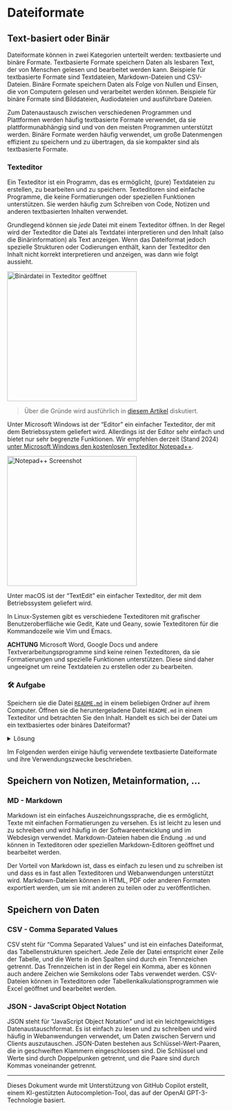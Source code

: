 # Dateiformate

## Text-basiert oder Binär

Dateiformate können in zwei Kategorien unterteilt werden: textbasierte
und binäre Formate. Textbasierte Formate speichern Daten als lesbaren
Text, der von Menschen gelesen und bearbeitet werden kann. Beispiele für
textbasierte Formate sind Textdateien, Markdown-Dateien und CSV-Dateien.
Binäre Formate speichern Daten als Folge von Nullen und Einsen, die von
Computern gelesen und verarbeitet werden können. Beispiele für binäre
Formate sind Bilddateien, Audiodateien und ausführbare Dateien.

Zum Datenaustausch zwischen verschiedenen Programmen und Plattformen
werden häufig textbasierte Formate verwendet, da sie plattformunabhängig
sind und von den meisten Programmen unterstützt werden. Binäre Formate
werden häufig verwendet, um große Datenmengen effizient zu speichern und
zu übertragen, da sie kompakter sind als textbasierte Formate.

### Texteditor

Ein Texteditor ist ein Programm, das es ermöglicht, (pure) Textdateien
zu erstellen, zu bearbeiten und zu speichern. Texteditoren sind einfache
Programme, die keine Formatierungen oder speziellen Funktionen
unterstützen. Sie werden häufig zum Schreiben von Code, Notizen und
anderen textbasierten Inhalten verwendet.

Grundlegend können sie *jede* Datei mit einem Texteditor öffnen. In der
Regel wird der Texteditor die Datei als Textdatei interpretieren und den
Inhalt (also die Binärinformation) als Text anzeigen. Wenn das
Dateiformat jedoch spezielle Strukturen oder Codierungen enthält, kann
der Texteditor den Inhalt nicht korrekt interpretieren und anzeigen, was
dann wie folgt aussieht.

[<img src="https://www.nayuki.io/res/what-are-binary-and-text-files/binary-file-in-text-editor.png" width=300 title="Binärdatei in Texteditor geöffnet">](https://www.nayuki.io/res/what-are-binary-and-text-files/binary-file-in-text-editor.png)

> Über die Gründe wird ausführlich in [diesem
> Artikel](https://www.nayuki.io/page/what-are-binary-and-text-files)
> diskutiert.

Unter Microsoft Windows ist der “Editor” ein einfacher Texteditor, der
mit dem Betriebssystem geliefert wird. Allerdings ist der Editor sehr
einfach und bietet nur sehr begrenzte Funktionen. Wir empfehlen derzeit
(Stand 2024) [unter Microsoft Windows den kostenlosen Texteditor
Notepad++](https://notepad-plus-plus.org/).

[<img src="https://notepad-plus-plus.org/assets/images/notepad4ever.png" width="300" title="Notepad++ Screenshot">](https://notepad-plus-plus.org/assets/images/notepad4ever.png)

Unter macOS ist der “TextEdit” ein einfacher Texteditor, der mit dem
Betriebssystem geliefert wird.

In Linux-Systemen gibt es verschiedene Texteditoren mit grafischer
Benutzeroberfläche wie Gedit, Kate und Geany, sowie Texteditoren für die
Kommandozeile wie Vim und Emacs.

**ACHTUNG** Microsoft Word, Google Docs und andere
Textverarbeitungsprogramme sind keine reinen Texteditoren, da sie
Formatierungen und spezielle Funktionen unterstützen. Diese sind daher
ungeeignet um reine Textdateien zu erstellen oder zu bearbeiten.

### :hammer_and_wrench: Aufgabe

Speichern sie die Datei [`README.md`](README.md) in einem beliebigen
Ordner auf ihrem Computer. Öffnen sie die heruntergeladene Datei
`README.md` in einem Texteditor und betrachten Sie den Inhalt. Handelt
es sich bei der Datei um ein textbasiertes oder binäres Dateiformat?

<details>
<summary>
Lösung
</summary>

> `.md` ist die Dateiendung für Markdown-Dateien, die ein textbasiertes
> Dateiformat sind. Die Datei `README.md` kann in einem Texteditor
> geöffnet und bearbeitet werden. Details zur Markdown-Syntax werden
> später weiter unten diskutiert.

</details>

Im Folgenden werden einige häufig verwendete textbasierte Dateiformate
und ihre Verwendungszwecke beschrieben.

## Speichern von Notizen, Metainformation, …

### MD - Markdown

Markdown ist ein einfaches Auszeichnungssprache, die es ermöglicht,
Texte mit einfachen Formatierungen zu versehen. Es ist leicht zu lesen
und zu schreiben und wird häufig in der Softwareentwicklung und im
Webdesign verwendet. Markdown-Dateien haben die Endung `.md` und können
in Texteditoren oder speziellen Markdown-Editoren geöffnet und
bearbeitet werden.

Der Vorteil von Markdown ist, dass es einfach zu lesen und zu schreiben
ist und dass es in fast allen Texteditoren und Webanwendungen
unterstützt wird. Markdown-Dateien können in HTML, PDF oder anderen
Formaten exportiert werden, um sie mit anderen zu teilen oder zu
veröffentlichen.

## Speichern von Daten

### CSV - Comma Separated Values

CSV steht für “Comma Separated Values” und ist ein einfaches
Dateiformat, das Tabellenstrukturen speichert. Jede Zeile der Datei
entspricht einer Zeile der Tabelle, und die Werte in den Spalten sind
durch ein Trennzeichen getrennt. Das Trennzeichen ist in der Regel ein
Komma, aber es können auch andere Zeichen wie Semikolons oder Tabs
verwendet werden. CSV-Dateien können in Texteditoren oder
Tabellenkalkulationsprogrammen wie Excel geöffnet und bearbeitet werden.

### JSON - JavaScript Object Notation

JSON steht für “JavaScript Object Notation” und ist ein
leichtgewichtiges Datenaustauschformat. Es ist einfach zu lesen und zu
schreiben und wird häufig in Webanwendungen verwendet, um Daten zwischen
Servern und Clients auszutauschen. JSON-Daten bestehen aus
Schlüssel-Wert-Paaren, die in geschweiften Klammern eingeschlossen sind.
Die Schlüssel und Werte sind durch Doppelpunken getrennt, und die Paare
sind durch Kommas voneinander getrennt.

------------------------------------------------------------------------

Dieses Dokument wurde mit Unterstützung von GitHub Copilot erstellt,
einem KI-gestützten Autocompletion-Tool, das auf der OpenAI
GPT-3-Technologie basiert.
